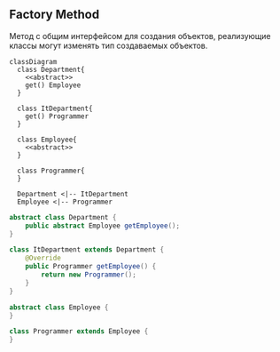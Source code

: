 ## Factory Method

Метод с общим интерфейсом для создания объектов, реализующие классы могут изменять тип создаваемых объектов.

```mermaid
classDiagram
  class Department{
    <<abstract>>
    get() Employee
  }
  
  class ItDepartment{
    get() Programmer
  }
  
  class Employee{
    <<abstract>>
  }
  
  class Programmer{
  }
  
  Department <|-- ItDepartment
  Employee <|-- Programmer
```

```java
abstract class Department {
    public abstract Employee getEmployee();
}

class ItDepartment extends Department {
    @Override
    public Programmer getEmployee() {
        return new Programmer();
    }
}

abstract class Employee {
}

class Programmer extends Employee {
}
```